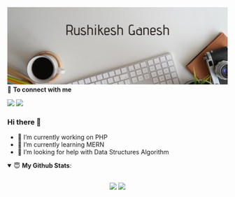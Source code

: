 <img src="https://github.com/Rushikesh-ganesh/Rushikesh-ganesh/blob/master/Jack%20Wilson.png">

<summary>🤝 <b>To connect with me</b></summary>

[<img src="https://img.shields.io/badge/twitter-%231DA1F2.svg?&style=for-the-badge&logo=twitter&logoColor=white" />](https://twitter.com/RushikeshGane17) [<img src="https://img.shields.io/badge/linkedin-%230077B5.svg?&style=for-the-badge&logo=linkedin&logoColor=white" />](https://www.linkedin.com/in/97rushikesh/)


### Hi there 👋
- 🔭 I’m currently working on PHP
- 🌱 I’m currently learning MERN 
- 🤔 I’m looking for help with Data Structures Algorithm

<details open>
 <summary> 😇 <b>My Github Stats</b>: </summary>

<br>

<p align = "center">
  <img src = "https://github-readme-stats.vercel.app/api?username=Rushikesh-ganesh&show_icons=true&theme=tokyonight&line_height=27">
  <img src = "https://github-readme-stats.vercel.app/api/top-langs/?username=Rushikesh-ganesh&hide=css,java,html&theme=tokyonight">
</p>

</details>

